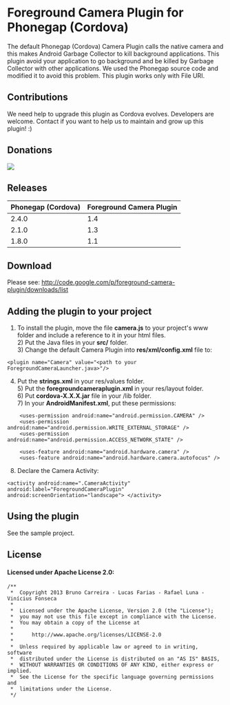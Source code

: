 # Foreground Camera Plugin for Phonegap (Cordova) #

The default Phonegap (Cordova) Camera Plugin calls the native camera and this makes Android Garbage Collector to kill background applications. This plugin avoid your application to go background and be killed by Garbage Collector with other applications. We used the Phonegap source code and modified it to avoid this problem. This plugin works only with File URI.

## Contributions ##

We need help to upgrade this plugin as Cordova evolves. Developers are welcome.
Contact if you want to help us to maintain and grow up this plugin! :)

## Donations ##

[![](https://www.paypalobjects.com/en_US/i/btn/btn_donateCC_LG.gif)](https://www.paypal.com/cgi-bin/webscr?cmd=_s-xclick&hosted_button_id=WK4N5FLJLGXV6)

## Releases ##

|**Phonegap (Cordova)**|**Foreground Camera Plugin**|
|:---------------------|:---------------------------|
|2.4.0|1.4|
|2.1.0|1.3|
|1.8.0|1.1|

## Download ##

Please see: http://code.google.com/p/foreground-camera-plugin/downloads/list

## Adding the plugin to your project ##
1) To install the plugin, move the file **camera.js** to your project's www folder and include a reference to it in your html files.
<br />2) Put the Java files in your **src/** folder.
<br />3) Change the default Camera Plugin into **res/xml/config.xml** file to:
```
<plugin name="Camera" value="<path to your ForegroundCameraLauncher.java>"/>
```
4) Put the **strings.xml** in your res/values folder.
<br />5) Put the **foregroundcameraplugin.xml** in your res/layout folder.
<br />6) Put **cordova-X.X.X.jar** file in your /lib folder.
<br />7) In your **AndroidManifest.xml**, put these permissions:
```
    <uses-permission android:name="android.permission.CAMERA" />
    <uses-permission android:name="android.permission.WRITE_EXTERNAL_STORAGE" />
    <uses-permission android:name="android.permission.ACCESS_NETWORK_STATE" />

    <uses-feature android:name="android.hardware.camera" />
    <uses-feature android:name="android.hardware.camera.autofocus" />
```
8) Declare the Camera Activity:
```
<activity android:name=".CameraActivity" 
android:label="ForegroundCameraPlugin"
android:screenOrientation="landscape"> </activity>
```
## Using the plugin ##

See the sample project.

## License ##
#### Licensed under Apache License 2.0: ####


```
/**
 *  Copyright 2013 Bruno Carreira - Lucas Farias - Rafael Luna - Vinícius Fonseca
 *
 *  Licensed under the Apache License, Version 2.0 (the "License");
 *  you may not use this file except in compliance with the License.
 *  You may obtain a copy of the License at
 *
 *      http://www.apache.org/licenses/LICENSE-2.0
 *
 *  Unless required by applicable law or agreed to in writing, software
 *  distributed under the License is distributed on an "AS IS" BASIS,
 *  WITHOUT WARRANTIES OR CONDITIONS OF ANY KIND, either express or implied.
 *  See the License for the specific language governing permissions and
 *  limitations under the License.
 */
```